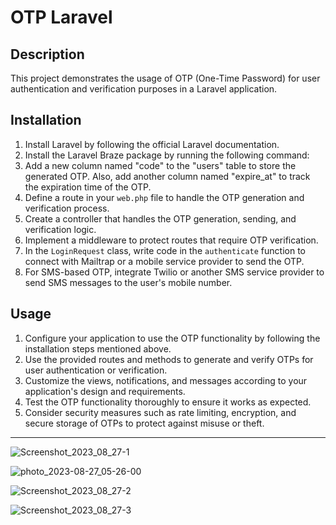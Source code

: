 #  OTP Laravel

## Description
This project demonstrates the usage of OTP (One-Time Password) for user authentication and verification purposes in a Laravel application.

## Installation
1. Install Laravel by following the official Laravel documentation.
2. Install the Laravel Braze package by running the following command:
3. Add a new column named "code" to the "users" table to store the generated OTP. Also, add another column named "expire_at" to track the expiration time of the OTP.
4. Define a route in your `web.php` file to handle the OTP generation and verification process.
5. Create a controller that handles the OTP generation, sending, and verification logic.
6. Implement a middleware to protect routes that require OTP verification.
7. In the `LoginRequest` class, write code in the `authenticate` function to connect with Mailtrap or a mobile service provider to send the OTP.
8. For SMS-based OTP, integrate Twilio or another SMS service provider to send SMS messages to the user's mobile number.

## Usage
1. Configure your application to use the OTP functionality by following the installation steps mentioned above.
2. Use the provided routes and methods to generate and verify OTPs for user authentication or verification.
3. Customize the views, notifications, and messages according to your application's design and requirements.
4. Test the OTP functionality thoroughly to ensure it works as expected.
5. Consider security measures such as rate limiting, encryption, and secure storage of OTPs to protect against misuse or theft.
-----------------------

![Screenshot_2023_08_27-1](https://github.com/ebrahimabdallah/Laravel-OTP/assets/119238955/c5af8b99-0a36-493b-80e6-f0cfa99ad01e)


![photo_2023-08-27_05-26-00](https://github.com/ebrahimabdallah/Laravel-OTP/assets/119238955/aceb1a52-4f50-4cde-bdbd-5d84549d3d31)

![Screenshot_2023_08_27-2](https://github.com/ebrahimabdallah/Laravel-OTP/assets/119238955/37658bda-7579-48bd-9501-abadb4d99614)


![Screenshot_2023_08_27-3](https://github.com/ebrahimabdallah/Laravel-OTP/assets/119238955/2268a260-8978-411c-9c55-1e2a446aae89)
